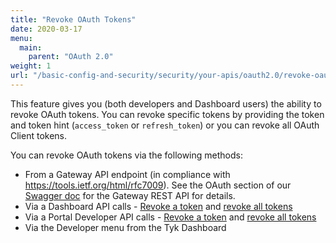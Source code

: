 ```yaml
---
title: "Revoke OAuth Tokens"
date: 2020-03-17
menu:
  main:
    parent: "OAuth 2.0"
weight: 1
url: "/basic-config-and-security/security/your-apis/oauth2.0/revoke-oauth-tokens"
---
```


This feature gives you (both developers and Dashboard users) the ability to revoke OAuth tokens. You can revoke specific tokens by providing the token and token hint (`access_token` or `refresh_token`) or you can revoke all OAuth Client tokens. 

You can revoke OAuth tokens via the following methods:

* From a Gateway API endpoint (in compliance with https://tools.ietf.org/html/rfc7009). See the OAuth section of our [Swagger doc](https://tyk.io/docs/tyk-rest-api/) for the Gateway REST API for details.
* Via a Dashboard API calls - [Revoke a token](/docs/tyk-dashboard-api/oauth-key-management/#revoke-a-single-oauth-client-token) and [revoke all tokens](/docs/tyk-dashboard-api/oauth-key-management/#revoke-all-oauth-client-tokens)
* Via a Portal Developer API calls - [Revoke a token](/docs/tyk-dashboard-api/portal-developers/#revoke-a-single-oauth-client-token) and [revoke all tokens](/docs/tyk-dashboard-api/portal-developers/#revoke-all-oauth-client-tokens)
* Via the Developer menu from the Tyk Dashboard

